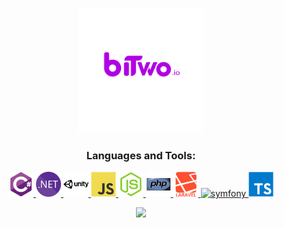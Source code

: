 <p align="center">
    <a href="https://bitwo.io" target="_blank">
        <img src="https://github.com/bitwoio/.github/blob/main/assets/logo.png" width="200">
    </a>
</p>
<h3 align="center">Languages and Tools:</h3>
<p align="center">
    <a href="https://docs.microsoft.com/en-us/dotnet/csharp/" target="_blank" rel="noreferrer">
        <img src="https://raw.githubusercontent.com/devicons/devicon/master/icons/csharp/csharp-original.svg" alt="csharp" width="40" height="40"/>
    </a>
    <a href="https://dotnet.microsoft.com/" target="_blank" rel="noreferrer">
        <img src="https://raw.githubusercontent.com/github/explore/93d8a67084f94b2a444e510199a6e7622e5b09a3/topics/dotnet/dotnet.png" alt=".NET" width="40" height="40"/>
    </a>
    <a href="https://unity.com/ target="_blank" rel="noreferrer">
        <img src="https://raw.githubusercontent.com/github/explore/80688e429a7d4ef2fca1e82350fe8e3517d3494d/topics/unity/unity.png" alt="Unity" width="40" height="40"/>
    </a>
    <a href="https://developer.mozilla.org/en-US/docs/Web/JavaScript" target="_blank" rel="noreferrer">
        <img src="https://raw.githubusercontent.com/devicons/devicon/master/icons/javascript/javascript-original.svg" alt="javascript" width="40" height="40"/>
    </a>
    <a href="https://nodejs.org/en/" target="_blank" rel="noreferrer">
        <img src="https://raw.githubusercontent.com/devicons/devicon/master/icons/nodejs/nodejs-plain.svg" alt="nodejs" width="40" height="40"/>
    </a>
    <a href="https://www.php.net" target="_blank" rel="noreferrer">
        <img src="https://raw.githubusercontent.com/devicons/devicon/master/icons/php/php-original.svg" alt="php" width="40" height="40"/>
    </a>
    <a href="https://laravel.com/" target="_blank" rel="noreferrer">
        <img src="https://raw.githubusercontent.com/devicons/devicon/master/icons/laravel/laravel-plain-wordmark.svg" alt="laravel" width="40" height="40"/>
    </a>
    <a href="https://symfony.com" target="_blank" rel="noreferrer">
        <img src="https://symfony.com/logos/symfony_black_03.svg" alt="symfony" width="40" height="40"/>
    </a>
    <a href="https://www.typescriptlang.org/" target="_blank" rel="noreferrer">
        <img src="https://raw.githubusercontent.com/devicons/devicon/master/icons/typescript/typescript-original.svg" alt="typescript" width="40" height="40"/>
    </a>
</p>
<p align="center">
  <img src="https://komarev.com/ghpvc/?username=bitwoio&&style=flat-square">  
</p>
